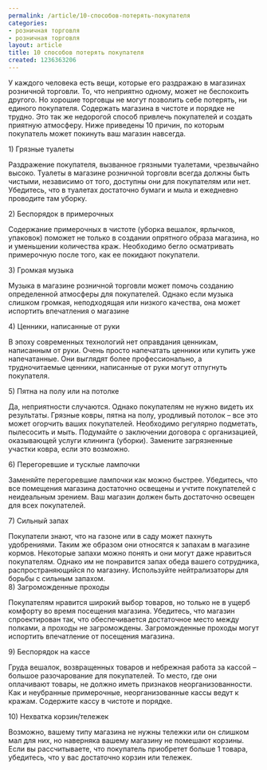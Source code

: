```yaml
---
permalink: /article/10-способов-потерять-покупателя
categories:
- розничная торговля
- розничная торговля
layout: article
title: 10 способов потерять покупателя
created: 1236363206
---
```

<p>У каждого человека есть вещи, которые его раздражаю в магазинах розничной торговли. То, что неприятно одному, может не беспокоить другого. Но хорошие торговцы не могут позволить себе потерять, ни единого покупателя. Содержать магазина в чистоте и порядке не трудно. Это так же недорогой способ привлечь покупателей и создать приятную атмосферу. Ниже приведены 10 причин, по которым покупатель может покинуть ваш магазин навсегда.</p>
<!--break-->
<p>1) Грязные туалеты</p>
<p>Раздражение покупателя, вызванное грязными туалетами, чрезвычайно высоко. Туалеты в магазине розничной торговли всегда должны быть чистыми, независимо от того, доступны они для покупателям или нет. Убедитесь, что в туалетах достаточно бумаги и мыла и ежедневно проводите там уборку.</p>
<p>2) Беспорядок в примерочных</p>
<p>Содержание примерочных в чистоте (уборка вешалок, ярлычков, упаковок) поможет не только в создании опрятного образа магазина, но и уменьшении количества краж.  Необходимо бегло осматривать примерочную после того, как ее покидают покупатели.</p>
<p>3) Громкая музыка</p>
<p>Музыка в магазине розничной торговли может помочь созданию определенной атмосферы для покупателей. Однако если музыка слишком громкая, неподходящая или низкого качества, она может испортить впечатления о магазине</p>
<p>4) Ценники, написанные от руки</p>
<p>В эпоху современных технологий нет оправдания  ценникам, написанным от руки. Очень просто напечатать ценники или купить уже напечатанные. Они выглядят более профессионально, а трудночитаемые ценники, написанные от руки могут отпугнуть покупателя.</p>
<p>5) Пятна на полу или на потолке</p>
<p>Да, неприятности случаются. Однако покупателям не нужно видеть их результаты. Грязные ковры, пятна на полу, уродливый потолок &ndash; все это может огорчить ваших покупателей. Необходимо регулярно подметать, пылесосить и мыть. Подумайте о заключении договора с организацией, оказывающей услуги клининга (уборки). Замените загрязненные участки ковра, если это возможно.</p>
<p>6) Перегоревшие и тусклые лампочки</p>
<p>Заменяйте перегоревшие лампочки как можно быстрее. Убедитесь, что все помещения магазина достаточно освещены и учтите покупателей с неидеальным зрением. Ваш магазин должен быть достаточно освещен для всех покупателей.</p>
<p>7) Сильный запах</p>
<p>Покупатели знают, что на газоне или в саду может пахнуть удобрениями. Таким же образом они относятся к запахам в магазине кормов. Некоторые запахи можно понять и они могут даже нравиться покупателям. Однако им не понравится запах обеда вашего сотрудника, распространяющийся по магазину. Используйте нейтрализаторы для борьбы с сильным запахом.<br />
8) Загроможденные проходы</p>
<p>Покупателям нравится широкий выбор товаров, но только не в ущерб комфорту во время посещения магазина. Убедитесь, что магазин спроектирован так, что обеспечивается достаточное место между полками, а проходы не загромождены. Загроможденные проходы могут испортить впечатление от посещения магазина.</p>
<p>9) Беспорядок на кассе</p>
<p>Груда вешалок, возвращенных товаров и небрежная работа за кассой &ndash; большое разочарование для покупателей. То место, где они оплачивают товары, не должно иметь признаков неорганизованности. Как и неубранные примерочные, неорганизованные кассы ведут к кражам. Содержите кассу в чистоте и порядке.</p>
<p>10) Нехватка корзин/тележек</p>
<p>Возможно, вашему типу магазина не нужны тележки или он слишком мал для них, но наверняка вашему магазину не помешают корзины. Если вы рассчитываете, что покупатель приобретет больше 1 товара, убедитесь, что у вас достаточно корзин или тележек. &nbsp;</p>
